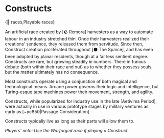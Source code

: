 # Constructs

{🧑 races,Playable races}

An artificial race created by [🪨 Remora] harvesters as a way to automate labour in an industry stretched thin. Once their harvesters realized their creations' sentience, they released them from servitude. Since then, Construct creation proliferated throughout [⚫ The Sparce], and has even been adopted by planar residents, though at a far less sentient degree. Constructs are rare, but growing steadily in numbers. There in furious debate (both within their race and out) as to whether they possess souls, but the matter ultimately has no consequence.

Most constructs operate using a conjunction of both magical and technological means. Arcane power governs their logic and intelligence, but Turing-esque tape machines power their movement, strength, and agility.

Constructs, while popularized for industry use in the late [Aetivima Period], were actually in use in various prototype stages by military ventures as early as [~pc850|Passage Consideration].

Constructs typically live as long as their parts will allow them to.

*Players' note: Use the Warforged race if playing a Construct.*

